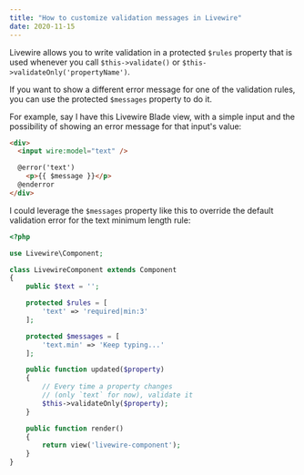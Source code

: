 ```yaml
---
title: "How to customize validation messages in Livewire"
date: 2020-11-15
---
```

Livewire allows you to write validation in a protected `$rules` property that is used whenever you call `$this->validate()` or `$this->validateOnly('propertyName')`.

If you want to show a different error message for one of the validation rules, you can use the protected `$messages` property to do it.

For example, say I have this Livewire Blade view, with a simple input and the possibility of showing an error message for that input's value:

```html
<div>
  <input wire:model="text" />

  @error('text')
    <p>{{ $message }}</p>
  @enderror
</div>
```

I could leverage the `$messages` property like this to override the default validation error for the text minimum length rule:

```php
<?php

use Livewire\Component;

class LivewireComponent extends Component
{
    public $text = '';

    protected $rules = [
        'text' => 'required|min:3'
    ];

    protected $messages = [
        'text.min' => 'Keep typing...'
    ];

    public function updated($property)
    {
        // Every time a property changes
        // (only `text` for now), validate it
        $this->validateOnly($property);
    }

    public function render()
    {
        return view('livewire-component');
    }
}
```
